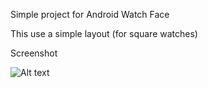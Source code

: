 Simple project for Android Watch Face

This use a simple layout (for square watches)

Screenshot

![Alt text](https://raw.githubusercontent.com/jfabrix101/SquareWatchFace/master/screenshot1.png?raw=true "Example")



